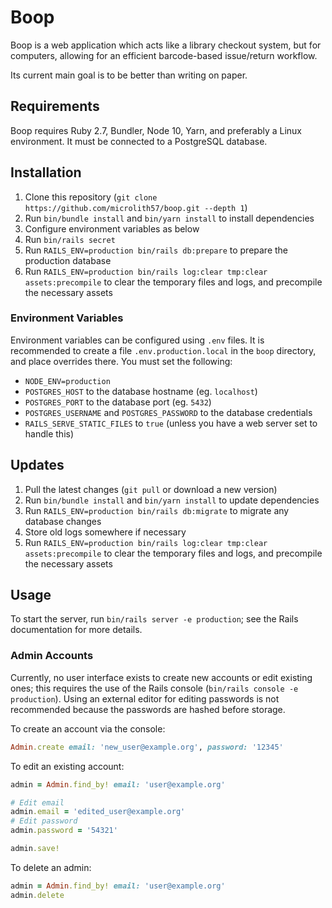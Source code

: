 # Boop

Boop is a web application which acts like a library checkout system, but for computers, allowing for an efficient barcode-based issue/return workflow.

Its current main goal is to be better than writing on paper.

## Requirements

Boop requires Ruby 2.7, Bundler, Node 10, Yarn, and preferably a Linux environment.
It must be connected to a PostgreSQL database.

## Installation

1. Clone this repository (`git clone https://github.com/microlith57/boop.git --depth 1`)
2. Run `bin/bundle install` and `bin/yarn install` to install dependencies
3. Configure environment variables as below
4. Run `bin/rails secret`
5. Run `RAILS_ENV=production bin/rails db:prepare` to prepare the production database
6. Run `RAILS_ENV=production bin/rails log:clear tmp:clear assets:precompile` to clear the temporary files and logs, and precompile the necessary assets

### Environment Variables

Environment variables can be configured using `.env` files.
It is recommended to create a file `.env.production.local` in the `boop` directory, and place overrides there.
You must set the following:

- `NODE_ENV=production`
- `POSTGRES_HOST` to the database hostname (eg. `localhost`)
- `POSTGRES_PORT` to the database port (eg. `5432`)
- `POSTGRES_USERNAME` and `POSTGRES_PASSWORD` to the database credentials
- `RAILS_SERVE_STATIC_FILES` to `true` (unless you have a web server set to handle this)

## Updates

1. Pull the latest changes (`git pull` or download a new version)
2. Run `bin/bundle install` and `bin/yarn install` to update dependencies
3. Run `RAILS_ENV=production bin/rails db:migrate` to migrate any database changes
4. Store old logs somewhere if necessary
5. Run `RAILS_ENV=production bin/rails log:clear tmp:clear assets:precompile` to clear the temporary files and logs, and precompile the necessary assets

## Usage

To start the server, run `bin/rails server -e production`; see the Rails documentation for more details.

### Admin Accounts

Currently, no user interface exists to create new accounts or edit existing ones; this requires the use of the Rails console (`bin/rails console -e production`).
Using an external editor for editing passwords is not recommended because the passwords are hashed before storage.

To create an account via the console:

```ruby
Admin.create email: 'new_user@example.org', password: '12345'
```

To edit an existing account:

```ruby
admin = Admin.find_by! email: 'user@example.org'

# Edit email
admin.email = 'edited_user@example.org'
# Edit password
admin.password = '54321'

admin.save!
```

To delete an admin:

```ruby
admin = Admin.find_by! email: 'user@example.org'
admin.delete
```
